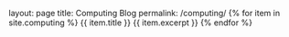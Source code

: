 
layout: page   title: Computing Blog   permalink: /computing/
{% for item in site.computing %}     {{ item.title }}     {{ item.excerpt }}   {% endfor %}